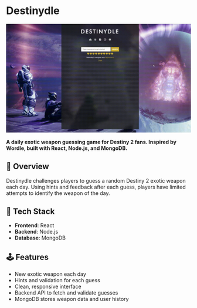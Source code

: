 # Destinydle

![Gif of gameplay](./preview.gif)

**A daily exotic weapon guessing game for Destiny 2 fans. Inspired by Wordle, built with React, Node.js, and MongoDB.**

## 🌟 Overview

Destinydle challenges players to guess a random Destiny 2 exotic weapon each day. Using hints and feedback after each guess, players have limited attempts to identify the weapon of the day.

## 🚀 Tech Stack

- **Frontend**: React
- **Backend**: Node.js
- **Database**: MongoDB

## 🕹️ Features

- New exotic weapon each day
- Hints and validation for each guess
- Clean, responsive interface
- Backend API to fetch and validate guesses
- MongoDB stores weapon data and user history
